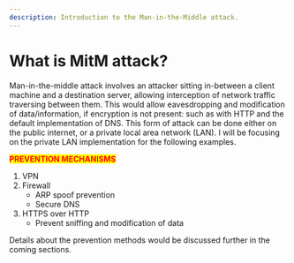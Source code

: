 ```yaml
---
description: Introduction to the Man-in-the-Middle attack.
---
```


# What is MitM attack?

Man-in-the-middle attack involves an attacker sitting in-between a client machine and a destination server, allowing interception of network traffic traversing between them. This would allow eavesdropping and modification of data/information, if encryption is not present: such as with HTTP and the default implementation of DNS. This form of attack can be done either on the public internet, or a private local area network (LAN). I will be focusing on the private LAN implementation for the following examples.

<mark style="color:red;">**PREVENTION MECHANISMS**</mark>

1. VPN
2. Firewall
   * ARP spoof prevention
   * Secure DNS
3. HTTPS over HTTP
   * Prevent sniffing and modification of data

Details about the prevention methods would be discussed further in the coming sections.

